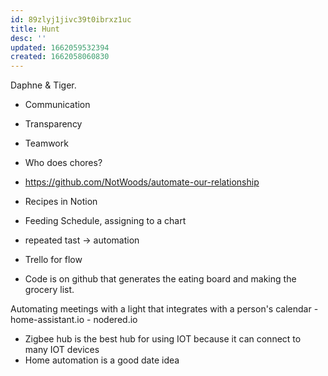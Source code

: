 ```yaml
---
id: 89zlyj1jivc39t0ibrxz1uc
title: Hunt
desc: ''
updated: 1662059532394
created: 1662058060830
---
```


Daphne & Tiger.

- Communication
- Transparency
- Teamwork

- Who does chores?
- https://github.com/NotWoods/automate-our-relationship 

- Recipes in Notion
- Feeding Schedule, assigning to a chart
- repeated tast -> automation
- Trello for flow
- Code is on github that generates the eating board and making the grocery list.

Automating meetings with a light that integrates with a person's calendar
    - home-assistant.io
    - nodered.io

- Zigbee hub is the best hub for using IOT because it can connect to many IOT devices
- Home automation is a good date idea

